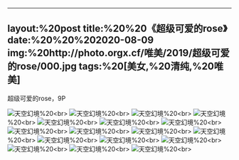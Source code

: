﻿---
layout:%20post
title:%20%20《超级可爱的rose》
date:%20%20%202020-08-09
img:%20http://photo.orgx.cf/唯美/2019/超级可爱的rose/000.jpg
tags:%20[美女,%20清纯,%20唯美]
---

超级可爱的rose，9P



![天空幻境](http://photo.orgx.cf/唯美/2019/超级可爱的rose/001.jpg%20''天空幻境'')%20<br>
![天空幻境](http://photo.orgx.cf/唯美/2019/超级可爱的rose/002.jpg%20''天空幻境'')%20<br>
![天空幻境](http://photo.orgx.cf/唯美/2019/超级可爱的rose/003.jpg%20''天空幻境'')%20<br>
![天空幻境](http://photo.orgx.cf/唯美/2019/超级可爱的rose/004.jpg%20''天空幻境'')%20<br>
![天空幻境](http://photo.orgx.cf/唯美/2019/超级可爱的rose/005.jpg%20''天空幻境'')%20<br>
![天空幻境](http://photo.orgx.cf/唯美/2019/超级可爱的rose/006.jpg%20''天空幻境'')%20<br>
![天空幻境](http://photo.orgx.cf/唯美/2019/超级可爱的rose/007.jpg%20''天空幻境'')%20<br>
![天空幻境](http://photo.orgx.cf/唯美/2019/超级可爱的rose/008.jpg%20''天空幻境'')%20<br>
![天空幻境](http://photo.orgx.cf/唯美/2019/超级可爱的rose/009.jpg%20''天空幻境'')%20<br>
![天空幻境](http://photo.orgx.cf/唯美/2019/超级可爱的rose/010.jpg%20''天空幻境'')%20<br>
![天空幻境](http://photo.orgx.cf/唯美/2019/超级可爱的rose/011.jpg%20''天空幻境'')%20<br>
![天空幻境](http://photo.orgx.cf/唯美/2019/超级可爱的rose/012.jpg%20''天空幻境'')%20<br>
![天空幻境](http://photo.orgx.cf/唯美/2019/超级可爱的rose/013.jpg%20''天空幻境'')%20<br>
![天空幻境](http://photo.orgx.cf/唯美/2019/超级可爱的rose/014.jpg%20''天空幻境'')%20<br>
![天空幻境](http://photo.orgx.cf/唯美/2019/超级可爱的rose/015.jpg%20''天空幻境'')%20<br>
![天空幻境](http://photo.orgx.cf/唯美/2019/超级可爱的rose/016.jpg%20''天空幻境'')%20<br>
![天空幻境](http://photo.orgx.cf/唯美/2019/超级可爱的rose/017.jpg%20''天空幻境'')%20<br>